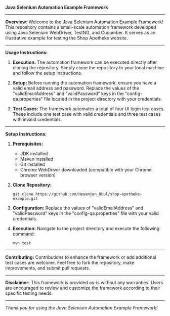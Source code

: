 
**Java Selenium Automation Example Framework**

---

**Overview:**
Welcome to the Java Selenium Automation Example Framework! This repository contains a small-scale automation framework developed using Java Selenium WebDriver, TestNG, and Cucumber. It serves as an illustrative example for testing the Shop Apotheke website.

---

**Usage Instructions:**

1. **Execution:**
   The automation framework can be executed directly after cloning the repository. Simply clone the repository to your local machine and follow the setup instructions.

2. **Setup:**
   Before running the automation framework, ensure you have a valid email address and password. Replace the values of the "validEmailAddress" and "validPassword" keys in the "config-qa.properties" file located in the project directory with your credentials.

3. **Test Cases:**
   The framework automates a total of four UI login test cases. These include one test case with valid credentials and three test cases with invalid credentials.

---

**Setup Instructions:**

1. **Prerequisites:**
   - JDK installed
   - Maven installed
   - Git installed
   - Chrome WebDriver downloaded (compatible with your Chrome browser version)

2. **Clone Repository:**
   ```
   git clone https://github.com/Hesenjan_Ubul/shop-apotheke-example.git
   ```

3. **Configuration:**
   Replace the values of "validEmailAddress" and "validPassword" keys in the "config-qa.properties" file with your valid credentials.

4. **Execution:**
   Navigate to the project directory and execute the following command:
   ```
   mvn test
   ```

---

**Contributing:**
Contributions to enhance the framework or add additional test cases are welcome. Feel free to fork the repository, make improvements, and submit pull requests.

---

**Disclaimer:**
This framework is provided as-is without any warranties. Users are encouraged to review and customize the framework according to their specific testing needs.

---

*Thank you for using the Java Selenium Automation Example Framework!*
